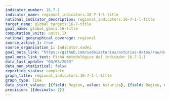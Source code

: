 ```yaml
---
indicator_number: 16.7.1
indicator_name: regional_indicators.16-7-1-l-title
national_indicator_description: regional_indicators.16-7-1-l-title
target_name: global_targets.16-7-title
goal_name: global_goals.16-title
computation_units: units.IX
national_geographical_coverage: regional
source_active_1: true
source_organisation_1: indicator.sadei
goal_meta_link: "https://github.com/sadeiasturias/asturias-datos/raw/develop/descargas/metodologia/16.7.1.l.pdf"
goal_meta_link_text: Ficha metodológica del indicador 16.7.1.l
data_last_update: "04/05/2023"
data_non_statistical: false
reporting_status: complete
graph_title: regional_indicators.16-7-1-l-title
graph_type: line
data_start_values: [{field: Region, value: Asturias}, {field: Region, value: España}]
precision: [{decimals: 2}]
---
```

